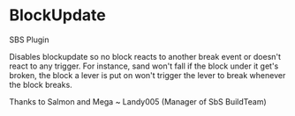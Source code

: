# BlockUpdate
SBS Plugin

Disables blockupdate so no block reacts to another break event or doesn't react to any trigger. 
For instance, sand won't fall if the block under it get's broken, the block a lever is put on won't trigger the lever to break whenever the block breaks.

Thanks to Salmon and Mega 
~ Landy005 (Manager of SbS BuildTeam)

